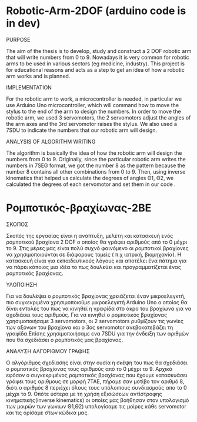 # Robotic-Arm-2DOF (arduino code is in dev)
PURPOSE

The aim of the thesis is to develop, study and construct a 2 DOF robotic arm that will write numbers from 0 to 9.
Nowadays it is very common for robotic arms to be used in various sectors (eg medicine, industry). This project is for educational reasons and acts as a step to get an idea of how a robotic arm works and is planned.

IMPLEMENTATION

For the robotic arm to work, a microcontroller is needed, in particular we use Arduino Uno microcontroller, which will command how to move the stylus to the end of the arm to design the numbers. In order to move the robotic arm, we used 3 servomotors, the 2 servomotors adjust the angles of the arm axes and the 3rd servomotor raises the stylus. We also used a 7SDU to indicate the numbers that our robotic arm will design.

ANALYSIS OF ALGORITHM WRITING

The algorithm is basically the idea of how the robotic arm will design the numbers from 0 to 9. Originally, since the particular robotic arm writes the numbers in 7SEG format, we got the number 8 as the pattern because the number 8 contains all other combinations from 0 to 9. Then, using inverse kinematics that helped us calculate the degrees of angles Θ1, Θ2, we calculated the degrees of each servomotor and set them in our code .

# Ρομποτικός-βραχίωνας-2ΒΕ
ΣΚΟΠΟΣ

Σκοπός της εργασίας είναι η ανάπτυξη, μελέτη και κατασκευή ενός ρομποτικού βραχίονα 2 DOF ο οποίος θα γράφει αριθμούς από το 0 μέχρι το 9. Στις μέρες μας είναι πολύ συχνό φαινόμενο οι ρομποτικοί βραχίονες να χρησιμοποιούνται σε διάφορους τομείς ( π.χ ιατρική, βιομηχανία). Η κατασκευή είναι για εκπαιδευτικούς λόγους και αποτέλει ένα πάτημα για να πάρει κάποιος μια ιδέα το πως δουλεύει και προγραμματίζεται ένας ρομποτικός βραχίονας.

ΥΛΟΠΟΙΗΣΗ

Για να δουλέψει ο ρομποτικός βραχίονας χρειάζεται έναν μικροελεγκτή, πιο συγκεκριμένα χρησιμοποιούμε μικροελεγκτή Arduino Uno ο οποίος θα δίνει εντολές του πως να κινηθεί η γραφίδα στο άκρο του βραχίωνα για να σχεδιάσει τους αριθμούς. Για να κινηθεί ο ρομποτικός βραχίονας χρησιμοποιήσαμε 3 servomotors,  οι 2 servomotors ρυθμίζουν  τις γωνίες των αξόνων του βραχίονα και ο 3ος servomotor ανεβοκατεβάζει τη γραφίδα.Επίσης χρησιμοποιήσαμε ενα 7SDU για την ένδειξη των αριθμών που θα σχεδιάσει ο ρομποτικός μας βραχίονας.

AΝΑΛΥΣΗ ΑΛΓΟΡΙΘΜΟΥ ΓΡΑΦΗΣ

Ο αλγόριθμος σχεδίασης είναι στην ουσία η σκέψη του πως θα σχεδιάσει ο ρομποτικός βραχίονας τους αριθμούς από το 0 μέχρι το 9. Αρχικά εφόσον ο συγκεκριμένος ρομποτικός βραχίονας που έχουμε κατασκυάσει γράφει τους αριθμους σε μορφή 7TAE, πήραμε σαν μοτίβο τον αριθμό 8, διότι ο αριθμός 8 περιέχει όλους τους υπόλοιπους συνδιασμούς απο το 0 μέχρι το 9. Οπότε ύστερα με τη χρήση εξισώσεων αντίστροφης κινηματικής(inverse kinematics) οι οποίες μας βοήθησαν στον υπολογισμό των μοιρών των γωνιων Θ1,Θ2) υπολογίσαμε τις μοίρες κάθε servomotor και τις ορίσαμε στων κώδικα μας.
